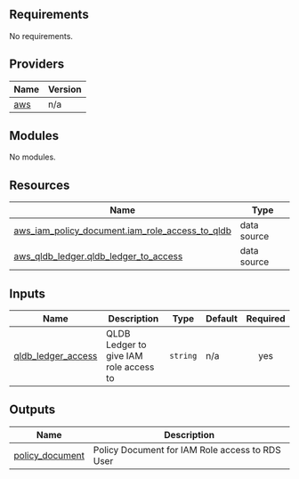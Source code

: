 <!-- BEGIN_TF_DOCS -->
## Requirements

No requirements.

## Providers

| Name | Version |
|------|---------|
| <a name="provider_aws"></a> [aws](#provider\_aws) | n/a |

## Modules

No modules.

## Resources

| Name | Type |
|------|------|
| [aws_iam_policy_document.iam_role_access_to_qldb](https://registry.terraform.io/providers/hashicorp/aws/latest/docs/data-sources/iam_policy_document) | data source |
| [aws_qldb_ledger.qldb_ledger_to_access](https://registry.terraform.io/providers/hashicorp/aws/latest/docs/data-sources/qldb_ledger) | data source |

## Inputs

| Name | Description | Type | Default | Required |
|------|-------------|------|---------|:--------:|
| <a name="input_qldb_ledger_access"></a> [qldb\_ledger\_access](#input\_qldb\_ledger\_access) | QLDB Ledger to give IAM role access to | `string` | n/a | yes |

## Outputs

| Name | Description |
|------|-------------|
| <a name="output_policy_document"></a> [policy\_document](#output\_policy\_document) | Policy Document for IAM Role access to RDS User |
<!-- END_TF_DOCS -->